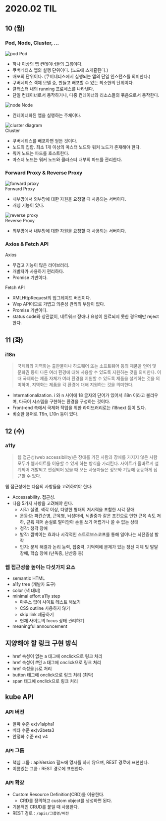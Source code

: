 # 2020.02 TIL

## 10 (월)
### Pod, Node, Cluster, ...
![pod](https://d33wubrfki0l68.cloudfront.net/fe03f68d8ede9815184852ca2a4fd30325e5d15a/98064/docs/tutorials/kubernetes-basics/public/images/module_03_pods.svg)
Pod  
- 하나 이상의 앱 컨테이너들의 그룹이다.
- 쿠버네티스 앱의 실행 단위이다. (노드에 스케쥴된다.)
- 배포의 단위이다. (쿠버네티스에서 실행되는 앱의 단일 인스턴스를 의미한다.)
- 쿠버네티스 객체 모델 중, 만들고 배포할 수 있는 최소한의 단위이다.
- 클러스터 내의 running 프로세스를 나타낸다.
- 단일 컨테이너로서 동작하거나, 다중 컨테이너와 리소스들의 묶음으로서 동작한다.

![node](https://d33wubrfki0l68.cloudfront.net/5cb72d407cbe2755e581b6de757e0d81760d5b86/a9df9/docs/tutorials/kubernetes-basics/public/images/module_03_nodes.svg)
Node  
- 컨테이너화된 앱을 실행하는 주체이다.

![cluster diagram](https://d33wubrfki0l68.cloudfront.net/152c845f25df8e69dd24dd7b0836a289747e258a/4a1d2/docs/tutorials/kubernetes-basics/public/images/module_02_first_app.svg)  
Cluster  
- 쿠버네티스를 배포하면 얻든 것이다.
- 노드의 집합. 최소 1개 이상의 마스터 노드와 워커 노드가 존재해야 한다.
- 워커 노드는 파드를 호스트한다.
- 마스터 노드는 워커 노드와 클러스터 내부의 파드를 관리한다.


### Forward Proxy & Reverse Proxy
![forward proxy](https://www.lesstif.com/download/attachments/21430345/image2014-7-16%200%3A54%3A40.png?version=1&modificationDate=1405440454000&api=v2)  
Forward Proxy  
- 내부망에서 외부망에 대한 자원을 요청할 때 사용되는 서버이다.
- 캐싱 기능이 있다.

![reverse proxy](https://www.lesstif.com/download/attachments/21430345/image2014-7-16%200%3A58%3A45.png?version=1&modificationDate=1405440454000&api=v2)  
Reverse Proxy  
- 외부망에서 내부망에 대한 자원을 요청할 때 사용되는 서버이다.


### Axios & Fetch API
Axios
- 무겁고 기능이 많은 라이브러리.
- 개발자가 사용하기 편리하다.
- Promise 기반이다.

Fetch API
- XMLHttpRequest의 업그레이드 버전이다.
- Wep API이므로 가볍고 의존성 관리의 부담이 없다.
- Promise 기반이다.
- status code와 상관없이, 네트워크 장애나 요청이 완료되지 못한 경우에만 reject한다.

## 11 (화)
### i18n
> 국제화와 지역화는 출판물이나 하드웨어 또는 소프트웨어 등의 제품을 언어 및 문화권 등이 다른 여러 환경에 대해 사용할 수 있도록 지원하는 것을 의미한다. 이때 국제화는 제품 자체가 여러 환경을 지원할 수 있도록 제품을 설계하는 것을 의미하며, 지역화는 제품을 각 환경에 대해 지원하는 것을 의미한다.
- Internationalization. i 와 n 사이에 18 글자의 단어가 있어서 i18n 이라고 불리우며, 다국어 시스템을 구현하는 환경을 구성하는 것이다.
- Front-end 측에서 국제화 작업을 위한 라이브러리로는 i18next 등이 있다.
- 비슷한 용어로 T9n, L10n 등이 있다.

## 12 (수)
### a11y
> 웹 접근성(web accessibility)은 장애를 가진 사람과 장애를 가지지 않은 사람 모두가 웹사이트를 이용할 수 있게 하는 방식을 가리킨다. 사이트가 올바르게 설계되어 개발되고 편집되어 있을 때 모든 사용자들은 정보와 기능에 동등하게 접근할 수 있다.

웹 접근성에는 다음의 사항들을 고려하여야 한다:

- Accessability. 접근성.
- 다음 5가지 사항을 고려해야 한다.
  - 시각: 실명, 색각 이상, 다양한 형태의 저시력을 포함한 시각 장애
  - 운동성: 파킨슨병, 근육병, 뇌성마비, 뇌졸중과 같은 조건으로 인한 근육 속도 저하, 근육 제어 손실로 말미암아 손을 쓰기 어렵거나 쓸 수 없는 상태
  - 청각: 청각 장애
  - 발작: 깜박이는 효과나 시각적인 스트로보스코프를 통해 일어나는 뇌전증성 발작
  - 인지: 문제 해결과 논리 능력, 집중력, 기억력에 문제가 있는 정신 지체 및 발달 장애, 학습 장애 (난독증, 난산증 등)

### 웹 접근성을 높이는 다섯가지 요소
- semantic HTML
- a11y tree (개발자 도구)
- color (색 대비)
- minimal effort a11y step
  - 마우스 없이 사이트 테스트 해보기
  - CSS outline 사용하지 않기
  - skip link 제공하기
  - 현재 사이트의 focus 상태 관리하기
- meaningful announcement

## 지양해야 할 링크 구현 방식
- href 속성이 없는 a 태그에 onclick으로 링크 처리
- href 속성이 #인 a 태그에 onclick으로 링크 처리
- href 속성을 js로 처리
- button 태그에 onclick으로 링크 처리 (최악)
- span 태그에 onclick으로 링크 처리

## kube API
### API 버전
- 알파 수준 ex)v1alpha1
- 베타 수준 ex)v2beta3
- 안정화 수준 ex) v4

### API 그룹
- 핵심 그룹 : apiVersion 필드에 명시를 하지 않으며, REST 경로에 표현한다.
- 이름있는 그룹 : REST 경로에 표현한다.

### API 확장
- Custom Resource Definition(CRD)를 이용한다.
  - CRD를 정의하고 custom object를 생성하면 된다.
- 기본적인 CRUD를 붙일 때 사용한다.
- REST 경로 : `/apis/그룹명/버전`

